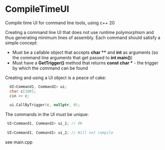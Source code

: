 # CompileTimeUI
Compile time UI for command line tools, using c++ 20

Creating a command line UI that does not use runtime polymorphism and thus generating minimum lines of assembly.
Each command should satisfy a simple concept:

  * Must be a callable object that accepts __char **__ and __int__ as arguments (so the command line arguments that get passed to __int main()__)
  * Must have a __GetTrigger()__ method that returns __const char *__ - the trigger by which the command can be found
  
Creating and using a UI object is a peace of cake:
```c++
  UI<Command1, Command2> ui;
  char c[100];
  cin >> c;
  
  ui.CallByTrigger(c, nullptr, 0);
```
The commands in the UI must be unique:
```c++
 UI<Command1, Command2> ui_1; // OK
 
 UI<Command1, Command1> ui_2; // Will not compile
```
see main.cpp
